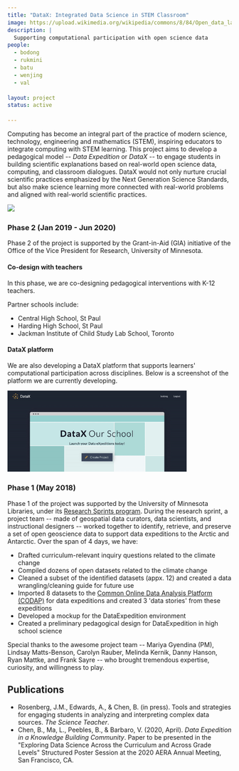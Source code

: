 ```yaml
---
title: "DataX: Integrated Data Science in STEM Classroom"
image: https://upload.wikimedia.org/wikipedia/commons/8/84/Open_data_large_color_%28vector%29.svg
description: |
  Supporting computational participation with open science data
people:
  - bodong
  - rukmini
  - batu
  - wenjing
  - val

layout: project
status: active

---
```


Computing has become an integral part of the practice of modern science, technology, engineering and mathematics (STEM), inspiring educators to integrate computing with STEM learning. This project aims to develop a pedagogical model -- *Data Expedition* or *DataX* -- to engage students in building scientific explanations based on real-world open science data, computing, and classroom dialogues. DataX would not only nurture crucial scientific practices emphasized by the Next Generation Science Standards, but also make science learning more connected with real-world problems and aligned with real-world scientific practices.

![](https://upload.wikimedia.org/wikipedia/commons/8/84/Open_data_large_color_%28vector%29.svg)

### Phase 2 (Jan 2019 - Jun 2020)

Phase 2 of the project is supported by the Grant-in-Aid (GIA) initiative of the Office of the Vice President for Research, University of Minnesota. 

#### Co-design with teachers

In this phase, we are co-designing pedagogical interventions with K-12 teachers.

Partner schools include:

- Central High School, St Paul
- Harding High School, St Paul
- Jackman Institute of Child Study Lab School, Toronto

#### DataX platform

We are also developing a DataX platform that supports learners' computational participation across disciplines. Below is a screenshot of the platform we are currently developing. 

<img src="/img/datax.gif" width = "80%" />
<!-- <img src="/img/datax.png" width = "80%" /> -->

<!-- **We are looking for a talented Research Assistant to lead the DataExpedition tool development!** Please get in touch with Prof. Chen if you are interested.  -->

### Phase 1 (May 2018)

Phase 1 of the project was supported by the University of Minnesota Libraries, under its [Research Sprints program](https://www.lib.umn.edu/research-sprints).
During the research sprint, a project team -- made of geospatial data curators, data scientists, and instructional designers -- worked together to identify, retrieve, and preserve a set of open geoscience data to support data expeditions to the Arctic and Antarctic. Over the span of 4 days, we have:

- Drafted curriculum-relevant inquiry questions related to the climate change
- Compiled dozens of open datasets related to the climate change
- Cleaned a subset of the identified datasets (appx. 12) and created a data wrangling/cleaning guide for future use
- Imported 8 datasets to the [Common Online Data
Analysis Platform (CODAP)](https://codap.concord.org/) for data expeditions and created 3 'data stories' from these expeditions
- Developed a mockup for the DataExpedition environment
- Created a preliminary pedagogical design for DataExpedition in high school science

Special thanks to the awesome project team -- Mariya Gyendina (PM), Lindsay Matts-Benson, Carolyn Rauber, Melinda Kernik, Danny Hanson, Ryan Mattke, and Frank Sayre -- who brought tremendous expertise, curiosity, and willingness to play.

## Publications

- Rosenberg, J.M., Edwards, A., & Chen, B. (in press). Tools and strategies for engaging students in analyzing and interpreting complex data sources. *The Science Teacher*.
- Chen, B., Ma, L., Peebles, B., & Barbaro, V. (2020, April). *Data Expedition in a Knowledge Building Community*. Paper to be presented in the "Exploring Data Science Across the Curriculum and Across Grade Levels" Structured Poster Session at the 2020 AERA Annual Meeting, San Francisco, CA.
